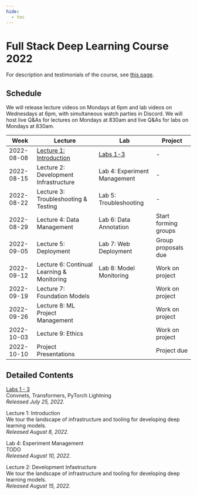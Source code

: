```yaml
---
hide:
  - toc
---
```


# Full Stack Deep Learning Course 2022

For description and testimonials of the course, see [this page](description).

## Schedule

We will release lecture videos on Mondays at 6pm and lab videos on Wednesdays at 6pm, with simultaneous watch parties in Discord. We will host live Q&As for lectures on Mondays at 830am and live Q&As for labs on Mondays at 830am.

| Week       | Lecture                                           | Lab                          | Project              |
| ---------- | ------------------------------------------------- | ---------------------------- | -------------------- |
| 2022-08-08 | [Lecture 1: Introduction](lecture-1-introduction) | [Labs 1-3](labs)             | -                    |
| 2022-08-15 | Lecture 2: Development Infrastructure             | Lab 4: Experiment Management | -                    |
| 2022-08-22 | Lecture 3: Troubleshooting & Testing              | Lab 5: Troubleshooting       | -                    |
| 2022-08-29 | Lecture 4: Data Management                        | Lab 6: Data Annotation       | Start forming groups |
| 2022-09-05 | Lecture 5: Deployment                             | Lab 7: Web Deployment        | Group proposals due  |
| 2022-09-12 | Lecture 6: Continual Learning & Monitoring        | Lab 8: Model Monitoring      | Work on project      |
| 2022-09-19 | Lecture 7: Foundation Models                      |                              | Work on project      |
| 2022-09-26 | Lecture 8: ML Project Management                  |                              | Work on project      |
| 2022-10-03 | Lecture 9: Ethics                                 |                              | Work on project      |
| 2022-10-10 | Project Presentations                             |                              | Project due          |

## Detailed Contents

[Labs 1 - 3](labs)<br />
Convnets, Transformers, PyTorch Lightning<br />
*Released July 25, 2022.*

Lecture 1: Introduction<br />
We tour the landscape of infrastructure and tooling for developing deep learning models.<br />
*Released August 8, 2022.*

Lab 4: Experiment Management<br />
TODO<br />
*Released August 10, 2022.*

Lecture 2: Development Infastructure<br />
We tour the landscape of infrastructure and tooling for developing deep learning models.<br />
*Released August 15, 2022.*
